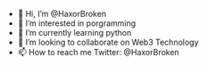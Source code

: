 - 👋 Hi, I’m @HaxorBroken
- 👀 I’m interested in porgramming
- 🌱 I’m currently learning python
- 💞️ I’m looking to collaborate on Web3 Technology
- 📫 How to reach me Twitter: @HaxorBroken

<!---
HaxorBroken/HaxorBroken is a ✨ special ✨ repository because its `README.md` (this file) appears on your GitHub profile.
You can click the Preview link to take a look at your changes.
--->

